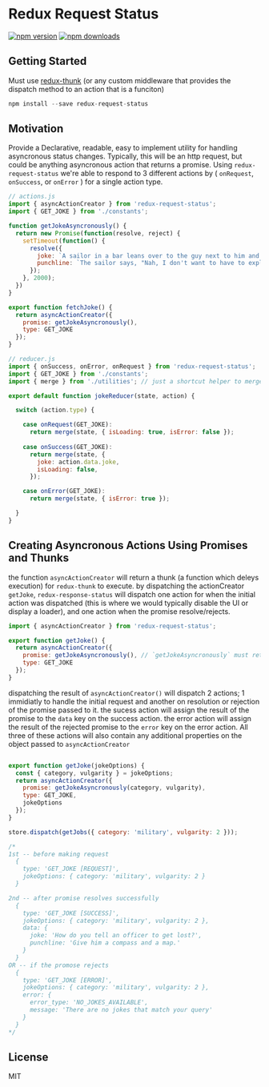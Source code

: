 Redux Request Status
=============

[![npm version](https://img.shields.io/npm/v/redux-request-status.svg?style=flat-square)](https://www.npmjs.com/package/redux-request-status)
[![npm downloads](https://img.shields.io/npm/dm/redux-request-status.svg?style=flat-square)](https://www.npmjs.com/package/redux-request-status)


## Getting Started

Must use [redux-thunk](https://github.com/gaearon/redux-thunk) (or any custom middleware that provides the dispatch method to an action that is a funciton)

```js
npm install --save redux-request-status
```


## Motivation

Provide a Declarative, readable, easy to implement utility for handling asyncronous status changes. Typically, this will be an http request, but could be anything asyncronous action that returns a promise. Using `redux-request-status` we're able to respond to 3 different actions by ( `onRequest`, `onSuccess`, or `onError` ) for a single action type.


```js
// actions.js
import { asyncActionCreator } from 'redux-request-status';
import { GET_JOKE } from './constants';

function getJokeAsyncronously() {  
  return new Promise(function(resolve, reject) {
    setTimeout(function() {
      resolve({ 
        joke: `A sailor in a bar leans over to the guy next to him and says, "Wanna hear a MARINE joke?" The guy next to him replies, "Well, before you tell that joke, you should know something. I'm 6'. tall, 200 lbs, and I'm a MARINE. The guy sitting next to me is 6'2" tall, weighs 225, and he's a MARINE. The fella next to him is 6'5" tall, weighs 250, and he's also a MARINE. Now, you still wanna tell that joke?"`,
        punchline: `The sailor says, "Nah, I don't want to have to explain it three times.`  
      });
    }, 2000);
  })
}

export function fetchJoke() {
  return asyncActionCreator({
    promise: getJokeAsyncronously(),
    type: GET_JOKE
  });
}
```



```js
// reducer.js
import { onSuccess, onError, onRequest } from 'redux-request-status';
import { GET_JOKE } from './constants';
import { merge } from './utilities'; // just a shortcut helper to merge state... returns Object.assign({}, ...arguments);

export default function jokeReducer(state, action) {

  switch (action.type) {

    case onRequest(GET_JOKE):
      return merge(state, { isLoading: true, isError: false });
    
    case onSuccess(GET_JOKE):
      return merge(state, {
        joke: action.data.joke,
        isLoading: false,
      });

    case onError(GET_JOKE):
      return merge(state, { isError: true });

  }
}
```




## Creating Asyncronous Actions Using Promises and Thunks

the function `asyncActionCreator` will return a thunk (a function which deleys execution) for `redux-thunk` to execute.
by dispatching the actionCreator `getJoke`, `redux-response-status` will dispatch one action for when the initial action was dispatched (this is where we would typically disable the UI or display a loader), and one action when the promise resolve/rejects.

```js
import { asyncActionCreator } from 'redux-request-status';

export function getJoke() {
  return asyncActionCreator({
    promise: getJokeAsyncronously(), // `getJokeAsyncronously` must return a promise.
    type: GET_JOKE
  });
}
```



dispatching the result of `asyncActionCreator()` will dispatch 2 actions; 1 immidiatly to handle the initial request and another on resolution or rejection of the promise passed to it.
the sucess action will assign the result of the promise to the `data` key on the success action. the error action will assign the result of the rejected promise to the `error` key on the error action. All three of these actions will also contain any additional properties on the object passed to `asyncActionCreator`
 
```js

export function getJoke(jokeOptions) {
  const { category, vulgarity } = jokeOptions;
  return asyncActionCreator({
    promise: getJokeAsyncronously(category, vulgarity),
    type: GET_JOKE,
    jokeOptions
  });
}

store.dispatch(getJobs({ category: 'military', vulgarity: 2 })); 

/* 
1st -- before making request
  {
    type: 'GET_JOKE [REQUEST]',
    jokeOptions: { category: 'military', vulgarity: 2 }
  }

2nd -- after promise resolves successfully
  {
    type: 'GET_JOKE [SUCCESS]',
    jokeOptions: { category: 'military', vulgarity: 2 },
    data: { 
      joke: 'How do you tell an officer to get lost?',
      punchline: 'Give him a compass and a map.'
    }
  }  
OR -- if the promose rejects
  {
    type: 'GET_JOKE [ERROR]',
    jokeOptions: { category: 'military', vulgarity: 2 },
    error: { 
      error_type: 'NO_JOKES_AVAILABLE',
      message: 'There are no jokes that match your query'
    }
  }  
*/

```


## License

MIT